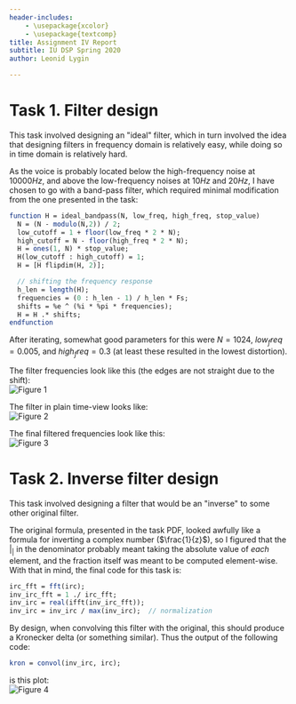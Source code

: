 ```yaml
---
header-includes:
    - \usepackage{xcolor}
    - \usepackage{textcomp}
title: Assignment IV Report
subtitle: IU DSP Spring 2020
author: Leonid Lygin

---
```


# Task 1. Filter design

This task involved designing an "ideal" filter, which in turn involved the idea
that designing filters in frequency domain is relatively easy, while doing so in
time domain is relatively hard.

As the voice is probably located below the high-frequency noise at $10000Hz$,
and above the low-frequency noises at $10Hz$ and $20Hz$, I have chosen to go
with a band-pass filter, which required minimal modification from the one
presented in the task:

```scilab
function H = ideal_bandpass(N, low_freq, high_freq, stop_value)
  N = (N - modulo(N,2)) / 2;
  low_cutoff = 1 + floor(low_freq * 2 * N);
  high_cutoff = N - floor(high_freq * 2 * N);
  H = ones(1, N) * stop_value;
  H(low_cutoff : high_cutoff) = 1;
  H = [H flipdim(H, 2)];

  // shifting the frequency response
  h_len = length(H);
  frequencies = (0 : h_len - 1) / h_len * Fs;
  shifts = %e ^ (%i * %pi * frequencies);
  H = H .* shifts;
endfunction
```

After iterating, somewhat good parameters for this were $N = 1024$,
$low_freq = 0.005$, and $high_freq = 0.3$ (at least these resulted in the lowest
distortion).

The filter frequencies look like this (the edges are not straight due to the
shift): \
![Figure 1](../01_plots/03_filter_frequencies_N1024_lp0.005_hp0.3.png)

The filter in plain time-view looks like: \
![Figure 2](../01_plots/04_filter_plain_N1024_lp0.005_hp0.3.png)

The final filtered frequencies look like this: \
![Figure 3](../01_plots/06_filtered_signal_freq_N1024_lp0.005_hp0.3.png)

# Task 2. Inverse filter design

This task involved designing a filter that would be an "inverse" to some other
original filter.

The original formula, presented in the task PDF, looked awfully like a formula
for inverting a complex number ($\frac{1}{z}$), so I figured that the $|_|$ in
the denominator probably meant taking the absolute value of _each_ element, and
the fraction itself was meant to be computed element-wise.  With that in mind,
the final code for this task is:

```scilab
irc_fft = fft(irc);
inv_irc_fft = 1 ./ irc_fft;
inv_irc = real(ifft(inv_irc_fft));
inv_irc = inv_irc / max(inv_irc);  // normalization
```

By design, when convolving this filter with the original, this should produce a
Kronecker delta (or something similar).  Thus the output of the following code:

```scilab
kron = convol(inv_irc, irc);
```

is this plot: \
![Figure 4](../02_plots/03_kronecker.png)
